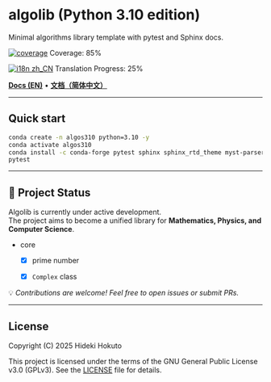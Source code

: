 # algolib (Python 3.10 edition)

Minimal algorithms library template with pytest and Sphinx docs.

<!-- coverage:start -->
[![coverage](https://img.shields.io/badge/coverage-85%25-brightgreen)](https://HidekiHokuto.github.io/algolib/coverage/)
Coverage: 85%
<!-- coverage:end -->
<!-- i18n-progress:start -->
[![i18n zh_CN](https://img.shields.io/badge/i18n%20zh--CN-25%25-blue)](https://HidekiHokuto.github.io/algolib/zh/)
Translation Progress: 25%
<!-- i18n-progress:end -->

[**Docs (EN)**](https://HidekiHokuto.github.io/algolib/en/) • [**文档（简体中文）**](https://HidekiHokuto.github.io/algolib/zh/)



---

## Quick start
```bash
conda create -n algos310 python=3.10 -y
conda activate algos310
conda install -c conda-forge pytest sphinx sphinx_rtd_theme myst-parser -y
pytest
```

---

## 🚧 Project Status

Algolib is currently under active development.  
The project aims to become a unified library for **Mathematics, Physics, and Computer Science**.

- core
  - [x] prime number
  - [x] `Complex` class


💡 *Contributions are welcome! Feel free to open issues or submit PRs.*

---

## License

Copyright (C) 2025 Hideki Hokuto

This project is licensed under the terms of the GNU General Public License v3.0 (GPLv3).
See the [LICENSE](./LICENSE) file for details.